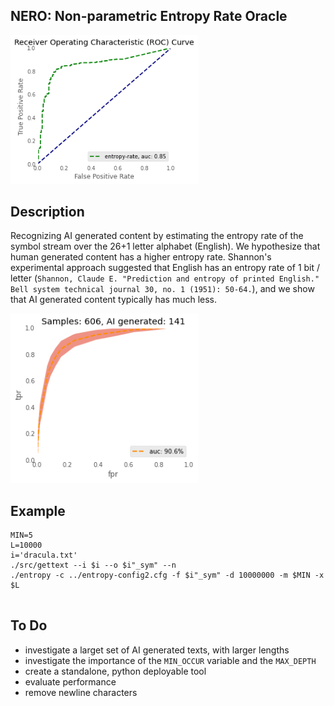 ## NERO: Non-parametric Entropy Rate Oracle

<img src="roc-entropy.png" alt="AI Human" width="300" >

## Description

Recognizing AI generated content by estimating the entropy rate of the symbol stream over the 26+1 letter alphabet (English).
We hypothesize that human generated content has a higher entropy rate. Shannon's experimental approach suggested that English has
an entropy rate of 1 bit / letter (`Shannon, Claude E. "Prediction and entropy of printed English." Bell system technical journal 30, no. 1 (1951): 50-64.`), and we show that AI generated content typically has much less.




<img src="roc-classifier.png" alt="AI Human" width="300">



## Example


```
MIN=5
L=10000
i='dracula.txt'
./src/gettext --i $i --o $i"_sym" --n
./entropy -c ../entropy-config2.cfg -f $i"_sym" -d 10000000 -m $MIN -x $L


```


## To Do

+ investigate a larget set of AI generated texts, with larger lengths
+ investigate the importance of the `MIN_OCCUR` variable and the `MAX_DEPTH`
+ create a standalone, python deployable tool
+ evaluate performance 
+ remove newline characters